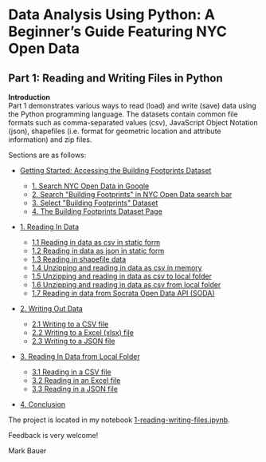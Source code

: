 # Data Analysis Using Python: A Beginner’s Guide Featuring NYC Open Data  

## Part 1: Reading and Writing Files in Python

**Introduction**  
Part 1 demonstrates various ways to read (load) and write (save) data using the Python programming language. The datasets contain common file formats such as comma-separated values (csv), JavaScript Object Notation (json), shapefiles (i.e. format for geometric location and attribute information) and zip files.

Sections are as follows:

- [Getting Started: Accessing the Building Footprints Dataset](#-Getting-Started:-Accessing-the-Building-Footprints-Dataset)
    * [1. Search NYC Open Data in Google](##1.-Search-NYC-Open-Data-in-Google)
    * [2. Search "Building Footprints" in NYC Open Data search bar](##-2.-Search-"Building-Footprints"-in-NYC-Open-Data-search-bar)
    * [3. Select "Building Footprints" Dataset](##3.-Select-"Building-Footprints"-Dataset)
    * [4. The Building Footprints Dataset Page](##4.-The-Building-Footprints-Dataset-Page)
       
       
- [1. Reading In Data](#-1.-Reading-In-Data)
    * [1.1 Reading in data as csv in static form](##-1.1-Reading-in-data-as-csv-in-static-form)
    * [1.2 Reading in data as json in static form](##-1.2-Reading-in-data-as-json-in-static-form)
    * [1.3 Reading in shapefile data](##-1.3-Reading-in-shapefile-data)
    * [1.4 Unzipping and reading in data as csv in memory](##-1.4-Unzipping-and-reading-in-data-as-csv-in-memory)
    * [1.5 Unzipping and reading in data as csv to local folder](##-1.4-Unzipping-and-reading-in-data-as-csv-to-local-folder)
    * [1.6 Unzipping and reading in data as csv from local folder](##-1.4-Unzipping-and-reading-in-data-as-csv-from-local-folder)
    * [1.7 Reading in data from Socrata Open Data API (SODA)](##-1.5-Reading-in-data-from-Socrata-Open-Data-API-%28SODA%29)
       
       
- [2. Writing Out Data](#-2.-Writing-Out-Data)
    * [2.1 Writing to a CSV file](##-2.1-Writing-to-a-CSV-file)
    * [2.2 Writing to a Excel (xlsx) file](##-2.2-Writing-to-a-Excel-%28xlsx%29-file)
    * [2.3 Writing to a JSON file](##-2.3-Writing-to-a-JSON-file)
       
       
- [3. Reading In Data from Local Folder](#-3.-Reading-In-Data-from-Local-Folder)
    * [3.1 Reading in a CSV file](##-3.1-Reading-in-a-CSV-file)
    * [3.2 Reading in an Excel file](##-3.2-Reading-in-an-Excel-file)
    * [3.3 Reading in a JSON file](##-3.3-Reading-in-a-JSON-file)
       
       
- [4. Conclusion](#-4.-Conclusion)

The project is located in my notebook [1-reading-writing-files.ipynb](https://github.com/mebauer/data-analysis-using-python/blob/master/1-reading-writing-files/1-reading-writing-files.ipynb).

Feedback is very welcome!

Mark Bauer